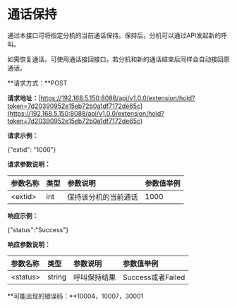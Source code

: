 # 通话保持

通过本接口可将指定分机的当前通话保持。保持后，分机可以通过API发起新的呼叫。

如需恢复通话，可使用通话接回接口，若分机和新的通话结束后同样会自动接回原通话。

**请求方式：**POST

**请求地址：**[https://192.168.5.150:8088/api/v1.0.0/extension/hold?token=7d20390952e15eb72b0a1df7172de65c](https://192.168.5.150:8088/api/v1.0.0/extension/hold?token=7d20390952e15eb72b0a1df7172de65c)

**请求示例：**

{"extid": "1000"}

**请求参数说明：**

| 参数名称 | 类型 | 参数说明 | 参数值举例 |
| :--- | :--- | :--- | :--- |
| &lt;extid&gt; | int | 保持该分机的当前通话 | 1000 |

**响应示例：**

{"status":"Success"}

**响应参数说明：**

| 参数名称 | 类型 | 参数说明 | 参数值举例 |
| :--- | :--- | :--- | :--- |
| &lt;status&gt; | string | 呼叫保持结果 | Success或者Failed |

**可能出现的错误码：**10004，10007，30001

